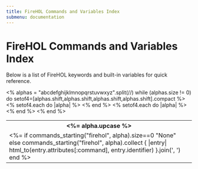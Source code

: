 ```yaml
---
title: FireHOL Commands and Variables Index
submenu: documentation
---
```


FireHOL Commands and Variables Index
====================================

Below is a list of FireHOL keywords and built-in variables for quick
reference.

<table class="services-table">
<% alphas = "abcdefghijklmnopqrstuvwxyz".split(//)
   while (alphas.size != 0) do
     setof4=[alphas.shift,alphas.shift,alphas.shift,alphas.shift].compact
 %>
<tr>
<%   setof4.each do |alpha| %>
<th>
<%= alpha.upcase %>
</th>
<%   end %>
</tr>
<tr>
<%   setof4.each do |alpha| %>
<td><%=
       if commands_starting("firehol", alpha).size==0 
         "None"
       else
         commands_starting("firehol", alpha).collect { |entry|
           html_to(entry.attributes[:command], entry.identifier)
         }.join(', ')
     end %>
</td>
<%   end %>
</tr>
<% end %>
</table>

